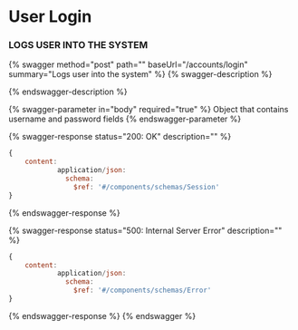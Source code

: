 # User Login

### LOGS USER INTO THE SYSTEM

{% swagger method="post" path="" baseUrl="/accounts/login" summary="Logs user into the system" %}
{% swagger-description %}

{% endswagger-description %}

{% swagger-parameter in="body" required="true" %}
Object that contains username and password fields
{% endswagger-parameter %}

{% swagger-response status="200: OK" description="" %}

```javascript
{
    content:
            application/json:
              schema:
                $ref: '#/components/schemas/Session'
}
```

{% endswagger-response %}

{% swagger-response status="500: Internal Server Error" description="" %}

```javascript
{
    content:
            application/json:
              schema:
                $ref: '#/components/schemas/Error'
}
```

{% endswagger-response %}
{% endswagger %}
